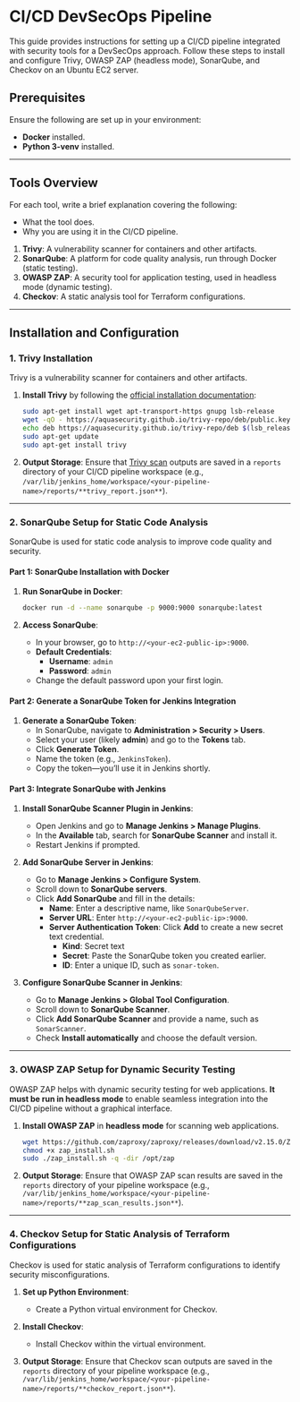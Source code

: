 
# CI/CD DevSecOps Pipeline

This guide provides instructions for setting up a CI/CD pipeline integrated with security tools for a DevSecOps approach. 
Follow these steps to install and configure Trivy, OWASP ZAP (headless mode), SonarQube, and Checkov on an Ubuntu EC2 server.

## Prerequisites
Ensure the following are set up in your environment:
- **Docker** installed.
- **Python 3-venv** installed.

---

## Tools Overview

For each tool, write a brief explanation covering the following:
- What the tool does.
- Why you are using it in the CI/CD pipeline.

1. **Trivy**: A vulnerability scanner for containers and other artifacts.
2. **SonarQube**: A platform for code quality analysis, run through Docker (static testing).
3. **OWASP ZAP**: A security tool for application testing, used in headless mode (dynamic testing).
4. **Checkov**: A static analysis tool for Terraform configurations.

---

## Installation and Configuration

### 1. Trivy Installation
Trivy is a vulnerability scanner for containers and other artifacts.

1. **Install Trivy** by following the [official installation documentation](https://aquasecurity.github.io/trivy/v0.18.3/installation/):
   ```bash
   sudo apt-get install wget apt-transport-https gnupg lsb-release
   wget -qO - https://aquasecurity.github.io/trivy-repo/deb/public.key | sudo apt-key add -
   echo deb https://aquasecurity.github.io/trivy-repo/deb $(lsb_release -sc) main | sudo tee -a /etc/apt/sources.list.d/trivy.list
   sudo apt-get update
   sudo apt-get install trivy
   ```
2. **Output Storage**: Ensure that [Trivy scan](https://aquasecurity.github.io/trivy/v0.18.3/) outputs are saved in a `reports` directory of your CI/CD pipeline workspace (e.g., `/var/lib/jenkins_home/workspace/<your-pipeline-name>/reports/**trivy_report.json**`).

---

### 2. SonarQube Setup for Static Code Analysis
SonarQube is used for static code analysis to improve code quality and security.

#### Part 1: SonarQube Installation with Docker
1. **Run SonarQube in Docker**:
   ```bash
   docker run -d --name sonarqube -p 9000:9000 sonarqube:latest
   ```

2. **Access SonarQube**:
   - In your browser, go to `http://<your-ec2-public-ip>:9000`.
   - **Default Credentials**:
     - **Username**: `admin`
     - **Password**: `admin`
   - Change the default password upon your first login.

#### Part 2: Generate a SonarQube Token for Jenkins Integration
1. **Generate a SonarQube Token**:
   - In SonarQube, navigate to **Administration > Security > Users**.
   - Select your user (likely **admin**) and go to the **Tokens** tab.
   - Click **Generate Token**.
   - Name the token (e.g., `JenkinsToken`).
   - Copy the token—you’ll use it in Jenkins shortly.

#### Part 3: Integrate SonarQube with Jenkins
1. **Install SonarQube Scanner Plugin in Jenkins**:
   - Open Jenkins and go to **Manage Jenkins > Manage Plugins**.
   - In the **Available** tab, search for **SonarQube Scanner** and install it.
   - Restart Jenkins if prompted.

2. **Add SonarQube Server in Jenkins**:
   - Go to **Manage Jenkins > Configure System**.
   - Scroll down to **SonarQube servers**.
   - Click **Add SonarQube** and fill in the details:
     - **Name**: Enter a descriptive name, like `SonarQubeServer`.
     - **Server URL**: Enter `http://<your-ec2-public-ip>:9000`.
     - **Server Authentication Token**: Click **Add** to create a new secret text credential.
       - **Kind**: Secret text
       - **Secret**: Paste the SonarQube token you created earlier.
       - **ID**: Enter a unique ID, such as `sonar-token`.

3. **Configure SonarQube Scanner in Jenkins**:
   - Go to **Manage Jenkins > Global Tool Configuration**.
   - Scroll down to **SonarQube Scanner**.
   - Click **Add SonarQube Scanner** and provide a name, such as `SonarScanner`.
   - Check **Install automatically** and choose the default version.

---

### 3. OWASP ZAP Setup for Dynamic Security Testing
OWASP ZAP helps with dynamic security testing for web applications. **It must be run in headless mode** to enable seamless integration into the CI/CD pipeline without a graphical interface.

1. **Install OWASP ZAP** in **headless mode** for scanning web applications.
   ```bash
   wget https://github.com/zaproxy/zaproxy/releases/download/v2.15.0/ZAP_2_15_0_unix.sh -O zap_install.sh
   chmod +x zap_install.sh
   sudo ./zap_install.sh -q -dir /opt/zap
   ```

2. **Output Storage**: Ensure that OWASP ZAP scan results are saved in the `reports` directory of your pipeline workspace (e.g., `/var/lib/jenkins_home/workspace/<your-pipeline-name>/reports/**zap_scan_results.json**`).

---

### 4. Checkov Setup for Static Analysis of Terraform Configurations
Checkov is used for static analysis of Terraform configurations to identify security misconfigurations.

1. **Set up Python Environment**:
   - Create a Python virtual environment for Checkov.

2. **Install Checkov**:
   - Install Checkov within the virtual environment.

3. **Output Storage**: Ensure that Checkov scan outputs are saved in the `reports` directory of your pipeline workspace (e.g., `/var/lib/jenkins_home/workspace/<your-pipeline-name>/reports/**checkov_report.json**`).
